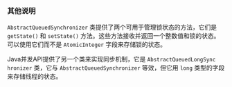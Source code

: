 ### 其他说明

`AbstractQueuedSynchronizer` 类提供了两个可用于管理锁状态的方法，它们是 `getState()` 和 `setState()` 方法。这些方法接收并返回一个整数值和锁的状态。可以使用它们而不是 `AtomicInteger` 字段来存储锁的状态。

Java并发API提供了另一个类来实现同步机制，它是 `AbstractQueuedLongSync hronizer` 类，它与 `AbstractQueuedSynchronizer` 等效，但它用 `long` 类型的字段来存储线程的状态。


